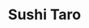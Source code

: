 ---
layout: place
title: "Sushi Taro"
permalink: /district-of-columbia/washington/sushi-taro.html
stateAbbr: DC
stateName: District of Columbia
cityName: Washington
seo:
  name: "Sushi Taro"
  type: Restaurant
  links: http://www.sushitaro.com/
description: "High-end sushi spot with chef's choice dinners, bento-box lunch specials, sake & sho-chu. Sushi Taro serves delicious sushi in Washington, District of Columbia. Try fresh Japanese dishes for a great dining experience. Available for takeout, and dinner."
place_id: ChIJxSAeOsG3t4kR0DMcgNu5kVQ
photos:
  - name: >-
      places/ChIJxSAeOsG3t4kR0DMcgNu5kVQ/photos/AeeoHcI1lzfqjChGoKyW0JGVjGlLk3S_KmvflUULBmKAP5YXHTveX3Gfhg5F6J8otkMHRwFw_bg2oU7hEPJ93DqTl8guaa7JFcD9zzp8Dvw8DYBHzGvmzxvjS784PJbYcuOt0rUP8btMCYTJ5XLzrcCd-E0eSfavoIhYlooCbyYcT-YitQnZY5eHMvpMGhm39R7FmfWPCtYbPZhdn6jzJ4wfMw_FMTTGpBaRpPkj0OcnhReBcXndA3BrF6LaOceGQyOptqCG3eC60X6aeqnwRxuRnM3Aj_fwSP0w6BwJRcVdmhfVWg
    widthPx: 4800
    heightPx: 2990
    authorAttributions:
      - displayName: Sushi Taro
        uri: https://maps.google.com/maps/contrib/113712945492139393971
        photoUri: >-
          https://lh3.googleusercontent.com/a-/ALV-UjXyGI5y8c8u6JtCQjhs-4tZifc0X7kVnf3bgkARHq9gB_YttcM=s100-p-k-no-mo
    flagContentUri: >-
      https://www.google.com/local/imagery/report/?cb_client=maps_api_places.places_api&image_key=!1e10!2sAF1QipPIpNIwYE6VdLm0U2Ia2k5ASuThgDyi9Xub0OA8&hl=en-US
    googleMapsUri: >-
      https://www.google.com/maps/place//data=!3m4!1e2!3m2!1sAF1QipPIpNIwYE6VdLm0U2Ia2k5ASuThgDyi9Xub0OA8!2e10!4m2!3m1!1s0x89b7b7c13a1e20c5:0x5491b9db801c33d0
  - name: >-
      places/ChIJxSAeOsG3t4kR0DMcgNu5kVQ/photos/AeeoHcKz50DV-PfvniszT0rItbOy9662v8Q2-7Nz2tNACqhSikbSBnOvCDg5-TtBbJS3FBIRATUffwI1MBBmRM0GbuUrVH-SkSJYMSxNCVjpirgeUipCkSCJNhg3_CGEjCOyk_uKlCAx0x0reGKPt0xiELYu3z8cPxZMViilfilU97zaZgYXwoASEEV5qZCy3Cmgz7K5JX8fr-KJ-nMB_sJeOD9bxZ8ovGT_RTFgE3YKYlAKyWOFNREXVsgMkQkZAjjcs-Gqt6_1Lt2l0OS7cjPnE6BynsTHYQxXy1EUoRkbvLOyWQ
    widthPx: 4800
    heightPx: 2700
    authorAttributions:
      - displayName: Sushi Taro
        uri: https://maps.google.com/maps/contrib/113712945492139393971
        photoUri: >-
          https://lh3.googleusercontent.com/a-/ALV-UjXyGI5y8c8u6JtCQjhs-4tZifc0X7kVnf3bgkARHq9gB_YttcM=s100-p-k-no-mo
    flagContentUri: >-
      https://www.google.com/local/imagery/report/?cb_client=maps_api_places.places_api&image_key=!1e10!2sAF1QipPqmHA0iVArCaOa5cd3xv7pWTbkPFaku2Lj6bnQ&hl=en-US
    googleMapsUri: >-
      https://www.google.com/maps/place//data=!3m4!1e2!3m2!1sAF1QipPqmHA0iVArCaOa5cd3xv7pWTbkPFaku2Lj6bnQ!2e10!4m2!3m1!1s0x89b7b7c13a1e20c5:0x5491b9db801c33d0
  - name: >-
      places/ChIJxSAeOsG3t4kR0DMcgNu5kVQ/photos/AeeoHcJXkYIGYfMt8NBqVF6St_0MVvQGBju0I46IotfPalloVtFkd_iTIOtOzh6uy9-xR1XoGHJgi_alfgm5AIQDRFePJ7ajUrpgLJLLxAcUnRr7qL_r0vXbJgUz4qE9j4LC8X_A--MsYNhoSQAQvS4J_JdUwxtaG-0y731L-HxC0D2_p2CV521Lhh0SgG2hhg3zcIEfUr2KfLk_u4AwXxUQmvVP6fptq8nM3G71eqJWy6NXYrNjJXyMwzh3qcxVl9JsBEfJ7Jn48z_OR0O5ou3vnMVqdiAYJqrrk3BbTJSPbo8QCvMPJzX4xsNV6snMXo3pUXSmzOH8rMgHt9OjnP1bomSlEmFhEPEsiDT-NWOTiUFjFrBcc6C9N2xHBU-5ifeVRMZYbqXyKcQ1N7R009PIZJsks2rx8VSPoSSIajmL0ocql8GGutUTOJPsmftYW82A
    widthPx: 4000
    heightPx: 3000
    authorAttributions:
      - displayName: Vivi Sasaki
        uri: https://maps.google.com/maps/contrib/110566768420478636491
        photoUri: >-
          https://lh3.googleusercontent.com/a-/ALV-UjUqC2C33xUVCagNk8Y1tV1befXZcFMCYVfQmiyHHZ_5wyqK48Dr=s100-p-k-no-mo
    flagContentUri: >-
      https://www.google.com/local/imagery/report/?cb_client=maps_api_places.places_api&image_key=!1e10!2sCIABIhADycKzdC6AwWfseR8ADUGu&hl=en-US
    googleMapsUri: >-
      https://www.google.com/maps/place//data=!3m4!1e2!3m2!1sCIABIhADycKzdC6AwWfseR8ADUGu!2e10!4m2!3m1!1s0x89b7b7c13a1e20c5:0x5491b9db801c33d0
  - name: >-
      places/ChIJxSAeOsG3t4kR0DMcgNu5kVQ/photos/AeeoHcJ6Ql2ZmYaRisogpXMuH5do-oMAL38UOui5VrLjmB8bzg6BxWP9tMgo8lq1pbVvXanAbtbxoQt-ljTOEKMcXnjGCwijKsl9pcEPbb3Xy_5J8zOKajjRks8Lq5oHYv3sZUQUGSJjHMU164i_U-DryRlXOfBl8vPPCQu5-KIIgVnCOiMWRQgtt-3OzNWQj_X-lXEGcbXWGLtGNQBDH8DL4hKV1aDuKF4cCVEYa_WgM9PX1drAaQ4eaFVVkQK6cRYmVy6LBbNEcioDyoWXW0jz4_CsuTZI9Jam84RxWJCjcOraYkniy3lZzv4JJXshVojlDCKeFVeZwLE4q7N5Ilf8m9iuFLBvaqcYQ7LO8_UeZIjDf_htzNM3bZ6VilFcuNu8hcWz0e7F1VH7ZWV1f1OpmdN2w-5A06VLw0HPNAHNrgAObOL0
    widthPx: 4032
    heightPx: 3024
    authorAttributions:
      - displayName: Tushar Karumudi
        uri: https://maps.google.com/maps/contrib/108008253259455161557
        photoUri: >-
          https://lh3.googleusercontent.com/a-/ALV-UjUeevfOIX1PMdPctS-DBLiCuJlSIhJv8YAcyPH04ZmYvOsg_kRzzQ=s100-p-k-no-mo
    flagContentUri: >-
      https://www.google.com/local/imagery/report/?cb_client=maps_api_places.places_api&image_key=!1e10!2sCIHM0ogKEICAgMCQ3LrPkAE&hl=en-US
    googleMapsUri: >-
      https://www.google.com/maps/place//data=!3m4!1e2!3m2!1sCIHM0ogKEICAgMCQ3LrPkAE!2e10!4m2!3m1!1s0x89b7b7c13a1e20c5:0x5491b9db801c33d0
  - name: >-
      places/ChIJxSAeOsG3t4kR0DMcgNu5kVQ/photos/AeeoHcLEUkvHQ3apjRQnJPoUeILoG755-2Q1koBzsAwjgGTDajXPvYBVz46qW8To0zdOo_1voI8NV6nDfYs0pj5phlbXZsNHRnthi-s0HB3PmY5ueYzEMxpx3G0U10-u23v7BR0GHL8JNuMIkUwgW9wHumzJ6HQwaii1_ejmJox7oqBSRyaU2nsUYwL89Zz9nSIzXNzP8W902xWJvtrkkGC20t7LkV1LIkDNpoARwOUbE5uARzDaL0UUWO-yiw-mRfl2BlcDZ1vBVtY9CljkARLNbFIP6XoIn9JbBMJpULJKnQvLLgkwOm1Ec-TlK613qv9UsSWqPRAGhunsmA5_ZhLu2Tp7jAy1MtTCUglqMDKwYoBcxEvMLvPP7RsfrbZNbuskh4DYA8ddC2clDEml3X6VeUqqfp4OOjrRAvOeVOhSHtL4cQQ
    widthPx: 2955
    heightPx: 2955
    authorAttributions:
      - displayName: Mohan Sun
        uri: https://maps.google.com/maps/contrib/117464647528948395731
        photoUri: >-
          https://lh3.googleusercontent.com/a-/ALV-UjWFxZ2v1ycUeTavQvVFg5GZ7s1DwYFZJU3_Cb3GcIMRvZp8ensGFw=s100-p-k-no-mo
    flagContentUri: >-
      https://www.google.com/local/imagery/report/?cb_client=maps_api_places.places_api&image_key=!1e10!2sCIHM0ogKEICAgID7rsfhnwE&hl=en-US
    googleMapsUri: >-
      https://www.google.com/maps/place//data=!3m4!1e2!3m2!1sCIHM0ogKEICAgID7rsfhnwE!2e10!4m2!3m1!1s0x89b7b7c13a1e20c5:0x5491b9db801c33d0
  - name: >-
      places/ChIJxSAeOsG3t4kR0DMcgNu5kVQ/photos/AeeoHcJOhVlsoSCStA7KE090fzI2nfpbDCbnwOOorLYP9S71lu6MB1qVRchuB03oQqo7lZJRKBct6n_1rPeVqb4aekZRlsNyDlXYcaXDu4Oe0PyP1zc7apXe2P_VuRrKcHy_LZwEI8Ptm6ybtedSK9vt0LO4bxef84Fn-TeNCe6jqIbPzseFmK3gBzgPoeTMcQ8xGysOzpWk3vMC6O2E4J294Gnu3XELPEUWLXiaf7Cf458G8Xf8rgHAelf14i9-VlT6NzixDDmsY6yW_wvCfL95hehvP57wrHTRaSDKBNqWrrVWXj6VbyHuza0aiYDvJJSBhuNlTqEE_0BUS-9q7_4Lz4NmR9NY_XDiXAvL8ljevXPkFVOnW1zywBlveEUV5ilwhNphnfSWCcuzKcd5UsvRgFbVFKMIXar0qkYouhHxnJY
    widthPx: 3072
    heightPx: 4080
    authorAttributions:
      - displayName: Saminda Wijegunawardena
        uri: https://maps.google.com/maps/contrib/103911639702535575368
        photoUri: >-
          https://lh3.googleusercontent.com/a-/ALV-UjUSXXkgtqr0GB455Mc3JOtHuOOV-7Jma18NRDQlY_UI1HPtn5ER=s100-p-k-no-mo
    flagContentUri: >-
      https://www.google.com/local/imagery/report/?cb_client=maps_api_places.places_api&image_key=!1e10!2sCIHM0ogKEICAgID_havOCQ&hl=en-US
    googleMapsUri: >-
      https://www.google.com/maps/place//data=!3m4!1e2!3m2!1sCIHM0ogKEICAgID_havOCQ!2e10!4m2!3m1!1s0x89b7b7c13a1e20c5:0x5491b9db801c33d0
  - name: >-
      places/ChIJxSAeOsG3t4kR0DMcgNu5kVQ/photos/AeeoHcLSn1lYYYF5AGXz3YxjfhzmUd663TP-95oNp1kBgRSsM-VeQXClqu072TzyKMCmM482rc_ryHav2lN7YYoynsGKzonLpWuHcf9JD9RUknsy3FNZ7Bf7YdyFjLeUxeXcDb4jQ2NDDis_cXToCjM1Jq5Bn1TyNYZhkz0X55DnNWf4kB-Kljj2Kzc2jjaIlBsdS3AfI8_LGaogxgv9yM79Z3CS-f5YfpVpXhg0lkahrVquoqNXXqC_4k2zRZJZgyVx562e1B11RQovjTcX3gpr7s6Ri3XfS8euan8JDKkmuGHDFbXjsh2tAEbvGXHGpSmZ7bSoy5DAH6A13O1PvIUeWWbCmYVPB9cin6MyLGT__reQJq-sjvzqoCnTj50fae3Y045CY-llM3BldzoOsMVeVNAhFAI8Z1UY_yg4qlsKPaMBPg
    widthPx: 3024
    heightPx: 4032
    authorAttributions:
      - displayName: Tushar Karumudi
        uri: https://maps.google.com/maps/contrib/108008253259455161557
        photoUri: >-
          https://lh3.googleusercontent.com/a-/ALV-UjUeevfOIX1PMdPctS-DBLiCuJlSIhJv8YAcyPH04ZmYvOsg_kRzzQ=s100-p-k-no-mo
    flagContentUri: >-
      https://www.google.com/local/imagery/report/?cb_client=maps_api_places.places_api&image_key=!1e10!2sCIHM0ogKEICAgMCQ3LrPEA&hl=en-US
    googleMapsUri: >-
      https://www.google.com/maps/place//data=!3m4!1e2!3m2!1sCIHM0ogKEICAgMCQ3LrPEA!2e10!4m2!3m1!1s0x89b7b7c13a1e20c5:0x5491b9db801c33d0
  - name: >-
      places/ChIJxSAeOsG3t4kR0DMcgNu5kVQ/photos/AeeoHcJHQMBxTkfiNs2_aL2QVA7aeBEFaYhGKi3lBZI_x9-6m77Gw4IHMva0HFB1uoFSOI0d520M-9TcnVFqVUlyPKTDcA4FfcPjlVZ3N9YidkUC4ayllgQId6_IrIMSC_z20jwfRigXWCa1IZGi7zew415jK4sVxkIvq5UERroSORBDaZyecIouW61aqoDVpAz3c3uXF2h0qKk9tag3q6w1WwmpmM7OfzAjV5Q-5jTsHRxUrPTsSbltzwxUbBF1llv0rGuuI2jGkNnRcdxB0hWDFHlTyJXobcntUqIZK2ogE3XT5a8on8zY2EMSTr-XIbG-Rrl5ZOwiVHIM5N9HQPoNKhQ_I_gfhwlgM-gWUuUipWtDhXxs6dK7O23uCrs8eX340OJjNVUNlxn7Dkqs5yKNMBVCoFL0S6u3HvJzzbitLZ3-cwnZ3Hgd2MxwtUSiqMYJ
    widthPx: 3113
    heightPx: 2233
    authorAttributions:
      - displayName: Vivi Sasaki
        uri: https://maps.google.com/maps/contrib/110566768420478636491
        photoUri: >-
          https://lh3.googleusercontent.com/a-/ALV-UjUqC2C33xUVCagNk8Y1tV1befXZcFMCYVfQmiyHHZ_5wyqK48Dr=s100-p-k-no-mo
    flagContentUri: >-
      https://www.google.com/local/imagery/report/?cb_client=maps_api_places.places_api&image_key=!1e10!2sCIABIhADycKzdC6AwWfseRMACD8o&hl=en-US
    googleMapsUri: >-
      https://www.google.com/maps/place//data=!3m4!1e2!3m2!1sCIABIhADycKzdC6AwWfseRMACD8o!2e10!4m2!3m1!1s0x89b7b7c13a1e20c5:0x5491b9db801c33d0
  - name: >-
      places/ChIJxSAeOsG3t4kR0DMcgNu5kVQ/photos/AeeoHcLD5evUuIxP03_fBnRyy5g0Bh3jixnPcI-y6MHixar26xVTXxP0wY22-v-2TrapmU8RO2o9HzPpXCYhsqBMYY-22mdpRiHH3p3NxEi70Coc1VY-HhVJoXodhkoz2cSQ5DhlSpY5q-r0R_QtIwDZB3oNBzZglMXuYWxXUjT7N8Q0GLVnYIbInfw9R4v2ztrfHCBNm3ym5QVS6FvvFvNAZ-PksVR2aqKas8BWXfuekF3cFwjfD0FIcxZ5lpteBwMqRnu3337jLQM9zVApku4oJa56AOV54XICE1DRJ3YanNZuBlb7u77hulNuA_L6VYHqXMfpQHEnOcVnHvnwpdwLvwCk1bazio3XWi70RaUZ17z3qZSE_D3MetQzP6VGgwxzsuwcmgKOIXg28d2OZbLasYjhAw1gmVYphpl54mvW2d4
    widthPx: 1080
    heightPx: 607
    authorAttributions:
      - displayName: Carol
        uri: https://maps.google.com/maps/contrib/103616990470464196273
        photoUri: >-
          https://lh3.googleusercontent.com/a/ACg8ocKlC1pfapCuQmxPxMFzvPVx_61ZivCsFccH9qGP42Fevi_IaJdt=s100-p-k-no-mo
    flagContentUri: >-
      https://www.google.com/local/imagery/report/?cb_client=maps_api_places.places_api&image_key=!1e10!2sCIHM0ogKEICAgICsh_GULA&hl=en-US
    googleMapsUri: >-
      https://www.google.com/maps/place//data=!3m4!1e2!3m2!1sCIHM0ogKEICAgICsh_GULA!2e10!4m2!3m1!1s0x89b7b7c13a1e20c5:0x5491b9db801c33d0
  - name: >-
      places/ChIJxSAeOsG3t4kR0DMcgNu5kVQ/photos/AeeoHcII01xAdBqkkcJWyLlST0kdwTOr5nUg0WCoP1ohZ7dZm1U-186nXtWaJTotbp0o7gpI26sovXiZAEFxFDpwkK7gJlCoNmR1ky03h_6AVPaoHcwC4PLAnjtL9XOw5hu3MxjR_Bapa-NFTi1Ho3CJNasHADYycuTXQ2Rh65haYoJPrSGROgHCi94wVhh6qmbVhfEol3tUWi6exxszmTrA3mn04C2Qb3XgWaSUQVIh_aAeI3zEE4eRKWulY4duglERQNBbqULw6FJCPzznenlM7mB-nsircQdDM9Om2pSEHSXyEn5mei40sNGHi7w1G1_2HZyqKNZNnuw-LprtMQOOG3SUReOWg21fc7LZFTQHvbWVRGQwwjlaxyMA_lVKbRezlPFJmX94kD-etGrKvIBP-vTzxSbOXI6iPNhxNwMuv5c_mRbu
    widthPx: 3024
    heightPx: 3024
    authorAttributions:
      - displayName: Mohan Sun
        uri: https://maps.google.com/maps/contrib/117464647528948395731
        photoUri: >-
          https://lh3.googleusercontent.com/a-/ALV-UjWFxZ2v1ycUeTavQvVFg5GZ7s1DwYFZJU3_Cb3GcIMRvZp8ensGFw=s100-p-k-no-mo
    flagContentUri: >-
      https://www.google.com/local/imagery/report/?cb_client=maps_api_places.places_api&image_key=!1e10!2sCIHM0ogKEICAgID7rsfh3wE&hl=en-US
    googleMapsUri: >-
      https://www.google.com/maps/place//data=!3m4!1e2!3m2!1sCIHM0ogKEICAgID7rsfh3wE!2e10!4m2!3m1!1s0x89b7b7c13a1e20c5:0x5491b9db801c33d0
address: 1503 17th St NW, Washington, DC 20036, USA
street: 1503 17th St NW
city: Washington
state: DC
zip: '20036'
country: USA
neighborhood: Northwest Washington
latitude: '38.909895'
longitude: '-77.038175'
accessibility_options:
  wheelchairAccessibleParking: false
  wheelchairAccessibleEntrance: false
business_status: OPERATIONAL
name: Sushi Taro
google_maps_links:
  directionsUri: >-
    https://www.google.com/maps/dir//''/data=!4m7!4m6!1m1!4e2!1m2!1m1!1s0x89b7b7c13a1e20c5:0x5491b9db801c33d0!3e0
  placeUri: https://maps.google.com/?cid=6093856123207300048
  writeAReviewUri: >-
    https://www.google.com/maps/place//data=!4m3!3m2!1s0x89b7b7c13a1e20c5:0x5491b9db801c33d0!12e1
  reviewsUri: >-
    https://www.google.com/maps/place//data=!4m4!3m3!1s0x89b7b7c13a1e20c5:0x5491b9db801c33d0!9m1!1b1
  photosUri: >-
    https://www.google.com/maps/place//data=!4m3!3m2!1s0x89b7b7c13a1e20c5:0x5491b9db801c33d0!10e5
primary_type: Japanese Restaurant
opening_hours:
  regular: null
  current: null
secondary_opening_hours:
  regular:
    weekdayDescriptions: null
    type: null
  current:
    weekdayDescriptions: null
    type: null
phone: (202) 462-8999
price_level: PRICE_LEVEL_VERY_EXPENSIVE
price_range: $100 &ndash; & up
rating: '4.4'
rating_count: 0
website: http://www.sushitaro.com/
reviews:
  - name: >-
      places/ChIJxSAeOsG3t4kR0DMcgNu5kVQ/reviews/ChZDSUhNMG9nS0VJQ0FnTURBNXN6ME93EAE
    relativePublishTimeDescription: 2 months ago
    rating: 5
    text:
      text: >-
        Just visited during DC Restaurant Week 2025 and tried the restaurant
        week menu. It was well worth the price. In short, will definitely
        return!


        The appetizer was just okay. The next dishes my friend and I tried were
        the pork belly and beef sukiyaki pot. They met our expectation but
        didn’t blow our mind. The pork belly was soft and a bit sweet. The
        sukiyaki was flavourful with a lot of beef, very good portion. The broth
        is great though a bit salty. The star was the main dish with 7 pieces of
        sashimi and half a roll, amazing quality. Generous portion and
        selection. All pieces were thick cut and very fresh, the rice was of
        high quality. The ebi and yellowtail were my favorite, light and sweet.
        The toro was fatty. Even the roll was carefully made. We didn’t expect
        to be full but was surprised.


        The hojicha pudding is a signature and it exceeded our expectation. Melt
        in your mouth with a slight bitter caramel sauce at the end, the
        pairings were brilliant. The basque cheesecake was creamy and rich.
      languageCode: en
    originalText:
      text: >-
        Just visited during DC Restaurant Week 2025 and tried the restaurant
        week menu. It was well worth the price. In short, will definitely
        return!


        The appetizer was just okay. The next dishes my friend and I tried were
        the pork belly and beef sukiyaki pot. They met our expectation but
        didn’t blow our mind. The pork belly was soft and a bit sweet. The
        sukiyaki was flavourful with a lot of beef, very good portion. The broth
        is great though a bit salty. The star was the main dish with 7 pieces of
        sashimi and half a roll, amazing quality. Generous portion and
        selection. All pieces were thick cut and very fresh, the rice was of
        high quality. The ebi and yellowtail were my favorite, light and sweet.
        The toro was fatty. Even the roll was carefully made. We didn’t expect
        to be full but was surprised.


        The hojicha pudding is a signature and it exceeded our expectation. Melt
        in your mouth with a slight bitter caramel sauce at the end, the
        pairings were brilliant. The basque cheesecake was creamy and rich.
      languageCode: en
    authorAttribution:
      displayName: Mai Nguyen
      uri: https://www.google.com/maps/contrib/113517254680792522605/reviews
      photoUri: >-
        https://lh3.googleusercontent.com/a/ACg8ocIu-DxVIsA-d2hodwRgfTxELnMfh-R_8KSYRbq0J8DP8uIbbw=s128-c0x00000000-cc-rp-mo-ba3
    publishTime: '2025-02-10T08:27:16.225704Z'
    flagContentUri: >-
      https://www.google.com/local/review/rap/report?postId=ChZDSUhNMG9nS0VJQ0FnTURBNXN6ME93EAE&d=17924085&t=1
    googleMapsUri: >-
      https://www.google.com/maps/reviews/data=!4m6!14m5!1m4!2m3!1sChZDSUhNMG9nS0VJQ0FnTURBNXN6ME93EAE!2m1!1s0x89b7b7c13a1e20c5:0x5491b9db801c33d0
  - name: >-
      places/ChIJxSAeOsG3t4kR0DMcgNu5kVQ/reviews/ChdDSUhNMG9nS0VJQ0FnSURfaGF2TzRRRRAB
    relativePublishTimeDescription: 2 months ago
    rating: 5
    text:
      text: >-
        We enjoyed an excellent meal here last night. They have a diverse menu
        with options for a tasting menu, a la carte sashimi, sushi, small to
        large savory plates; quite the range. Service was very polished, very
        knowledgeable and helpful. The ambience was subdued, quiet and intimate.


        We started with a few small and medium plates we really enjoyed overall:


        tako karaage (pan fried octopus w/brussel sprouts & okonomi sauce) -
        superb blend of textures and flavors, from the crisp octopus, tender
        brussel sprouts, to creamy sauce. Delicious.


        ebi kurimu korokke (shrimp cream croquette) - our server recommended
        this one and it was heavenly, robust flavor without every comprising the
        flavor the shrimp.


        kuro buta kaku-ni (black pork belly/10hrs braised in sweetened soy) -
        this was interesting, tender pork belly in a very sweet broth. Not my
        favorite but good and glad I tried it.


        We then went onto the main part of the meal, we shared the Taro Sashimi
        for two. About a dozen types of fish, plus octopus, and clams
        beautifully presented on a long wooden board. My favorite was the Toro,
        it was like butter. We ordered another a la carte sashimi of the Toro,
        it was epic.


        They also have a large sake menu but basically a non-existent cocktail
        menu.


        Excellent restaurant, highly recommend you give it a try.
      languageCode: en
    originalText:
      text: >-
        We enjoyed an excellent meal here last night. They have a diverse menu
        with options for a tasting menu, a la carte sashimi, sushi, small to
        large savory plates; quite the range. Service was very polished, very
        knowledgeable and helpful. The ambience was subdued, quiet and intimate.


        We started with a few small and medium plates we really enjoyed overall:


        tako karaage (pan fried octopus w/brussel sprouts & okonomi sauce) -
        superb blend of textures and flavors, from the crisp octopus, tender
        brussel sprouts, to creamy sauce. Delicious.


        ebi kurimu korokke (shrimp cream croquette) - our server recommended
        this one and it was heavenly, robust flavor without every comprising the
        flavor the shrimp.


        kuro buta kaku-ni (black pork belly/10hrs braised in sweetened soy) -
        this was interesting, tender pork belly in a very sweet broth. Not my
        favorite but good and glad I tried it.


        We then went onto the main part of the meal, we shared the Taro Sashimi
        for two. About a dozen types of fish, plus octopus, and clams
        beautifully presented on a long wooden board. My favorite was the Toro,
        it was like butter. We ordered another a la carte sashimi of the Toro,
        it was epic.


        They also have a large sake menu but basically a non-existent cocktail
        menu.


        Excellent restaurant, highly recommend you give it a try.
      languageCode: en
    authorAttribution:
      displayName: Saminda Wijegunawardena
      uri: https://www.google.com/maps/contrib/103911639702535575368/reviews
      photoUri: >-
        https://lh3.googleusercontent.com/a-/ALV-UjUSXXkgtqr0GB455Mc3JOtHuOOV-7Jma18NRDQlY_UI1HPtn5ER=s128-c0x00000000-cc-rp-mo-ba6
    publishTime: '2025-01-25T15:56:25.497221Z'
    flagContentUri: >-
      https://www.google.com/local/review/rap/report?postId=ChdDSUhNMG9nS0VJQ0FnSURfaGF2TzRRRRAB&d=17924085&t=1
    googleMapsUri: >-
      https://www.google.com/maps/reviews/data=!4m6!14m5!1m4!2m3!1sChdDSUhNMG9nS0VJQ0FnSURfaGF2TzRRRRAB!2m1!1s0x89b7b7c13a1e20c5:0x5491b9db801c33d0
  - name: >-
      places/ChIJxSAeOsG3t4kR0DMcgNu5kVQ/reviews/ChZDSUhNMG9nS0VJQ0FnTUNBdXF6clNREAE
    relativePublishTimeDescription: 2 months ago
    rating: 5
    text:
      text: >-
        Awesome food and great service! We came for restaurant week and were
        stunned at the quality of service. It was an appropriate speed and the
        food came out fresh. The hot foods were hot, and the sushi was not
        overhandled. My favorite part of the meal was dessert. The ほうじ茶プリン was
        divine. Would highly recommend you check out for restaurant week or
        another omakase experience!
      languageCode: en
    originalText:
      text: >-
        Awesome food and great service! We came for restaurant week and were
        stunned at the quality of service. It was an appropriate speed and the
        food came out fresh. The hot foods were hot, and the sushi was not
        overhandled. My favorite part of the meal was dessert. The ほうじ茶プリン was
        divine. Would highly recommend you check out for restaurant week or
        another omakase experience!
      languageCode: en
    authorAttribution:
      displayName: Matt Brandenburger
      uri: https://www.google.com/maps/contrib/106701836743047871296/reviews
      photoUri: >-
        https://lh3.googleusercontent.com/a-/ALV-UjU7OjO5QO-OJVdBey99dJraYDjpNE6XoKCipgi4ZaKGQPnqv04s=s128-c0x00000000-cc-rp-mo-ba4
    publishTime: '2025-01-31T05:03:01.121995Z'
    flagContentUri: >-
      https://www.google.com/local/review/rap/report?postId=ChZDSUhNMG9nS0VJQ0FnTUNBdXF6clNREAE&d=17924085&t=1
    googleMapsUri: >-
      https://www.google.com/maps/reviews/data=!4m6!14m5!1m4!2m3!1sChZDSUhNMG9nS0VJQ0FnTUNBdXF6clNREAE!2m1!1s0x89b7b7c13a1e20c5:0x5491b9db801c33d0
  - name: >-
      places/ChIJxSAeOsG3t4kR0DMcgNu5kVQ/reviews/ChZDSUhNMG9nS0VJQ0FnTURnc1pHQ0tBEAE
    relativePublishTimeDescription: a month ago
    rating: 5
    text:
      text: >-
        Great and memorable service, food and sake was excellent and though
        prices are high they are reasonable compared to other high-end sushi
        restaurants in DC. It is a restaurant worth the hype.
      languageCode: en
    originalText:
      text: >-
        Great and memorable service, food and sake was excellent and though
        prices are high they are reasonable compared to other high-end sushi
        restaurants in DC. It is a restaurant worth the hype.
      languageCode: en
    authorAttribution:
      displayName: D Bezboruah
      uri: https://www.google.com/maps/contrib/110025238425275375356/reviews
      photoUri: >-
        https://lh3.googleusercontent.com/a-/ALV-UjWZ1QkNgmDiPUHuTsPZl7N6TEjFDJx20-5u3iEYttPd6o1rNh-DlA=s128-c0x00000000-cc-rp-mo-ba3
    publishTime: '2025-02-25T14:01:50.394302Z'
    flagContentUri: >-
      https://www.google.com/local/review/rap/report?postId=ChZDSUhNMG9nS0VJQ0FnTURnc1pHQ0tBEAE&d=17924085&t=1
    googleMapsUri: >-
      https://www.google.com/maps/reviews/data=!4m6!14m5!1m4!2m3!1sChZDSUhNMG9nS0VJQ0FnTURnc1pHQ0tBEAE!2m1!1s0x89b7b7c13a1e20c5:0x5491b9db801c33d0
  - name: >-
      places/ChIJxSAeOsG3t4kR0DMcgNu5kVQ/reviews/ChZDSUhNMG9nS0VJQ0FnSUQ3cnNmaFR3EAE
    relativePublishTimeDescription: 7 months ago
    rating: 5
    text:
      text: >-
        We went for the summer restaurant week. You get a cold and a hot
        appetizer, assortment of sushi and a dessert. We opted for the soft
        shell crab and shabu shabu ramen, both were delicious and served hot out
        of the kitchen. Sushi is top quality and decadent of course. Hojicha
        pudding is uniquely toasty and silky.


        Not all RW deals are worth going, but I’d recommend the selection at
        sushi taro for the quality and the value of the food.
      languageCode: en
    originalText:
      text: >-
        We went for the summer restaurant week. You get a cold and a hot
        appetizer, assortment of sushi and a dessert. We opted for the soft
        shell crab and shabu shabu ramen, both were delicious and served hot out
        of the kitchen. Sushi is top quality and decadent of course. Hojicha
        pudding is uniquely toasty and silky.


        Not all RW deals are worth going, but I’d recommend the selection at
        sushi taro for the quality and the value of the food.
      languageCode: en
    authorAttribution:
      displayName: Mohan Sun
      uri: https://www.google.com/maps/contrib/117464647528948395731/reviews
      photoUri: >-
        https://lh3.googleusercontent.com/a-/ALV-UjWFxZ2v1ycUeTavQvVFg5GZ7s1DwYFZJU3_Cb3GcIMRvZp8ensGFw=s128-c0x00000000-cc-rp-mo-ba6
    publishTime: '2024-08-24T14:35:08.244627Z'
    flagContentUri: >-
      https://www.google.com/local/review/rap/report?postId=ChZDSUhNMG9nS0VJQ0FnSUQ3cnNmaFR3EAE&d=17924085&t=1
    googleMapsUri: >-
      https://www.google.com/maps/reviews/data=!4m6!14m5!1m4!2m3!1sChZDSUhNMG9nS0VJQ0FnSUQ3cnNmaFR3EAE!2m1!1s0x89b7b7c13a1e20c5:0x5491b9db801c33d0
parking_options:
  freeStreetParking: true
  paidStreetParking: true
  valetParking: false
payment_options:
  acceptsCreditCards: true
  acceptsDebitCards: true
  acceptsCashOnly: false
  acceptsNfc: true
allow_dogs: null
curbside_pickup: null
delivery: false
dine_in: true
good_for_children: false
good_for_groups: true
good_for_sports: false
live_music: false
menu_for_children: false
outdoor_seating: false
reservable: true
restroom: true
serves_beer: true
serves_breakfast: false
serves_brunch: false
serves_cocktails: true
serves_coffee: false
serves_dinner: true
serves_dessert: true
serves_lunch: null
serves_vegetarian_food: false
serves_wine: true
takeout: true
update_category: essentials
summary: >-
  High-end sushi spot with chef's choice dinners, bento-box lunch specials, sake
  & sho-chu.

---